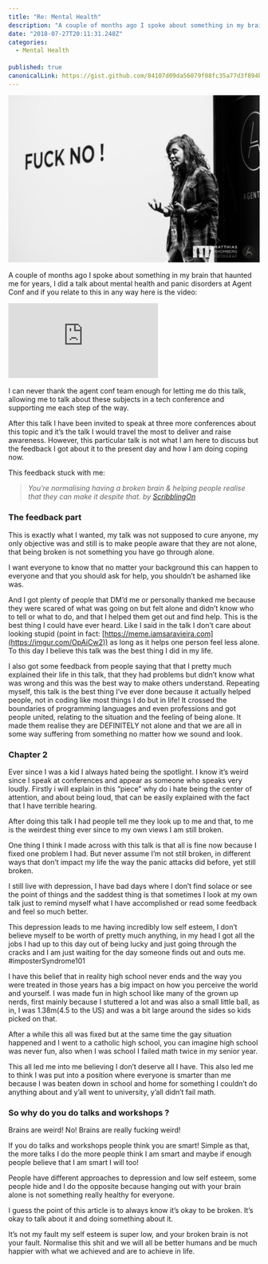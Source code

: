 ```yaml
---
title: "Re: Mental Health"
description: "A couple of months ago I spoke about something in my brain that haunted me for years, I did a talk about mental health and panic disorders at Agent Conf and if you relate to this in any way here is…"
date: "2018-07-27T20:11:31.248Z"
categories: 
  - Mental Health

published: true
canonicalLink: https://gist.github.com/84107d09da56079f08fc35a77d3f894b
---
```


![](./asset-1.jpeg)

A couple of months ago I spoke about something in my brain that haunted me for years, I did a talk about mental health and panic disorders at Agent Conf and if you relate to this in any way here is the video:

<Embed src="https://www.youtube.com/embed/bovBQtB_PDo?feature=oembed" height={393} width={700} />

I can never thank the agent conf team enough for letting me do this talk, allowing me to talk about these subjects in a tech conference and supporting me each step of the way.

After this talk I have been invited to speak at three more conferences about this topic and it’s the talk I would travel the most to deliver and raise awareness. However, this particular talk is not what I am here to discuss but the feedback I got about it to the present day and how I am doing coping now.

This feedback stuck with me:

> _You’re normalising having a broken brain & helping people realise that they can make it despite that. by_ [_ScribblingOn_](https://twitter.com/ScribblingOn)

### The feedback part

This is exactly what I wanted, my talk was not supposed to cure anyone, my only objective was and still is to make people aware that they are not alone, that being broken is not something you have go through alone.

I want everyone to know that no matter your background this can happen to everyone and that you should ask for help, you shouldn’t be ashamed like was.

And I got plenty of people that DM’d me or personally thanked me because they were scared of what was going on but felt alone and didn’t know who to tell or what to do, and that I helped them get out and find help. This is the best thing I could have ever heard. Like I said in the talk I don’t care about looking stupid (point in fact: [https://meme.iamsaravieira.com](https://imgur.com/OpAiCw2)) as long as it helps one person feel less alone. To this day I believe this talk was the best thing I did in my life.

I also got some feedback from people saying that that I pretty much explained their life in this talk, that they had problems but didn’t know what was wrong and this was the best way to make others understand. Repeating myself, this talk is the best thing I’ve ever done because it actually helped people, not in coding like most things I do but in life! It crossed the boundaries of programming languages and even professions and got people united, relating to the situation and the feeling of being alone. It made them realise they are DEFINITELY not alone and that we are all in some way suffering from something no matter how we sound and look.

### Chapter 2

Ever since I was a kid I always hated being the spotlight. I know it’s weird since I speak at conferences and appear as someone who speaks very loudly. Firstly i will explain in this “piece” why do i hate being the center of attention, and about being loud, that can be easily explained with the fact that I have terrible hearing.

After doing this talk I had people tell me they look up to me and that, to me is the weirdest thing ever since to my own views I am still broken.

One thing I think I made across with this talk is that all is fine now because I fixed one problem I had. But never assume I’m not still broken, in different ways that don’t impact my life the way the panic attacks did before, yet still broken.

I still live with depression, I have bad days where I don’t find solace or see the point of things and the saddest thing is that sometimes I look at my own talk just to remind myself what I have accomplished or read some feedback and feel so much better.

This depression leads to me having incredibly low self esteem, I don’t believe myself to be worth of pretty much anything, in my head I got all the jobs I had up to this day out of being lucky and just going through the cracks and I am just waiting for the day someone finds out and outs me. #imposterSyndrome101

I have this belief that in reality high school never ends and the way you were treated in those years has a big impact on how you perceive the world and yourself. I was made fun in high school like many of the grown up nerds, first mainly because I stuttered a lot and was also a small little ball, as in, I was 1.38m(4.5 to the US) and was a bit large around the sides so kids picked on that.

After a while this all was fixed but at the same time the gay situation happened and I went to a catholic high school, you can imagine high school was never fun, also when I was school I failed math twice in my senior year.

This all led me into me believing I don’t deserve all I have. This also led me to think I was put into a position where everyone is smarter than me because I was beaten down in school and home for something I couldn’t do anything about and y’all went to university, y’all didn’t fail math.

### So why do you do talks and workshops ?

Brains are weird! No! Brains are really fucking weird!

If you do talks and workshops people think you are smart! Simple as that, the more talks I do the more people think I am smart and maybe if enough people believe that I am smart I will too!

People have different approaches to depression and low self esteem, some people hide and I do the opposite because hanging out with your brain alone is not something really healthy for everyone.

I guess the point of this article is to always know it’s okay to be broken. It’s okay to talk about it and doing something about it.

It’s not my fault my self esteem is super low, and your broken brain is not your fault. Normalise this shit and we will all be better humans and be much happier with what we achieved and are to achieve in life.